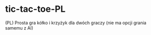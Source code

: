 # tic-tac-toe-PL
(PL)  Prosta gra kółko i krzyżyk dla dwóch graczy (nie ma opcji grania samemu z AI)
